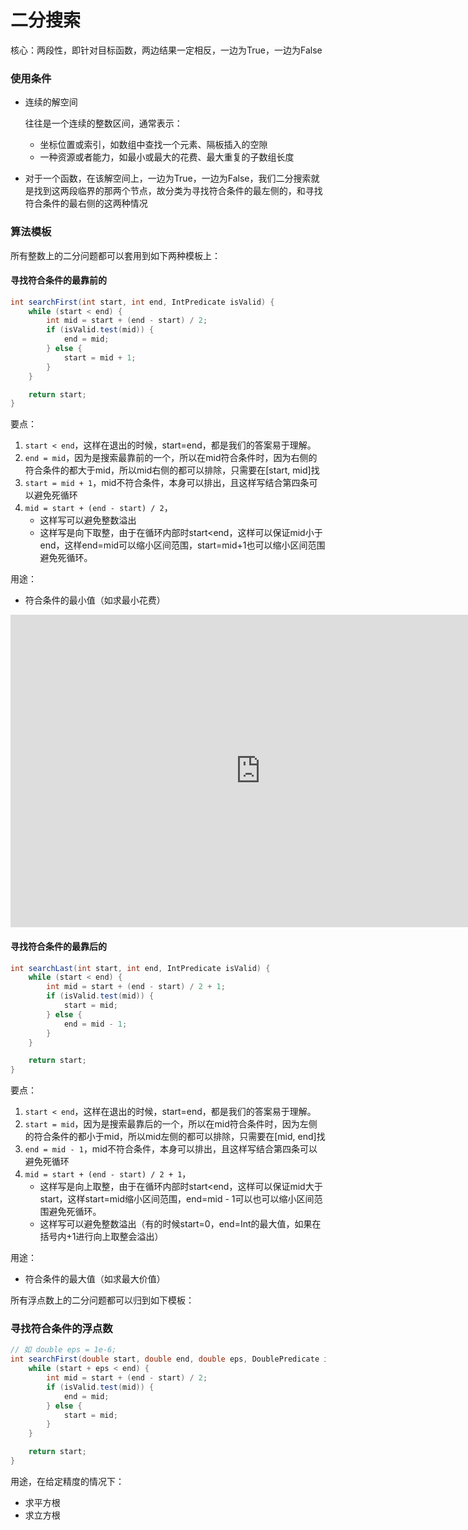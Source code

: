# 二分搜索

核心：两段性，即针对目标函数，两边结果一定相反，一边为True，一边为False



### 使用条件

- 连续的解空间

  往往是一个连续的整数区间，通常表示：

  - 坐标位置或索引，如数组中查找一个元素、隔板插入的空隙
  - 一种资源或者能力，如最小或最大的花费、最大重复的子数组长度

- 对于一个函数，在该解空间上，一边为True，一边为False，我们二分搜索就是找到这两段临界的那两个节点，故分类为寻找符合条件的最左侧的，和寻找符合条件的最右侧的这两种情况



### 算法模板

所有整数上的二分问题都可以套用到如下两种模板上：

#### 寻找符合条件的最靠前的

```java
int searchFirst(int start, int end, IntPredicate isValid) {
    while (start < end) {
        int mid = start + (end - start) / 2;
        if (isValid.test(mid)) {
            end = mid;
        } else {
            start = mid + 1;
        }
    }

    return start;
}
```

要点：

1. `start < end`，这样在退出的时候，start=end，都是我们的答案易于理解。
2. `end = mid`，因为是搜索最靠前的一个，所以在mid符合条件时，因为右侧的符合条件的都大于mid，所以mid右侧的都可以排除，只需要在[start, mid]找
3. `start = mid + 1`，mid不符合条件，本身可以排出，且这样写结合第四条可以避免死循环
4. `mid = start + (end - start) / 2`，
   - 这样写可以避免整数溢出
   - 这样写是向下取整，由于在循环内部时start<end，这样可以保证mid小于end，这样end=mid可以缩小区间范围，start=mid+1也可以缩小区间范围避免死循环。

用途：

- 符合条件的最小值（如求最小花费）

<iframe width="800" height="500" frameborder="0" src="https://pythontutor.com/iframe-embed.html#code=import%20java.util.function.IntPredicate%3B%0A%0Apublic%20class%20BinarySearch%20%7B%0A%20%20%20%20public%20static%20int%20searchFirst%28int%20start,%20int%20end,%20IntPredicate%20isValid%29%20%7B%0A%20%20%20%20%20%20%20%20while%20%28start%20%3C%20end%29%20%7B%0A%20%20%20%20%20%20%20%20%20%20%20%20int%20mid%20%3D%20start%20%2B%20%28end%20-%20start%29%20/%202%3B%0A%20%20%20%20%20%20%20%20%20%20%20%20if%20%28isValid.test%28mid%29%29%20%7B%0A%20%20%20%20%20%20%20%20%20%20%20%20%20%20%20%20end%20%3D%20mid%3B%0A%20%20%20%20%20%20%20%20%20%20%20%20%7D%20else%20%7B%0A%20%20%20%20%20%20%20%20%20%20%20%20%20%20%20%20start%20%3D%20mid%20%2B%201%3B%0A%20%20%20%20%20%20%20%20%20%20%20%20%7D%0A%20%20%20%20%20%20%20%20%7D%0A%20%20%20%20%0A%20%20%20%20%20%20%20%20return%20start%3B%0A%20%20%20%20%7D%0A%20%20%20%20%0A%20%20%20%20public%20static%20void%20main%28String%5B%5D%20args%29%20%7B%0A%20%20%20%20%20%20%20%20int%5B%5D%20nums%20%3D%20new%20int%5B%5D%7B1,%202,%203,%203,%203,%204,%205%7D%3B%0A%20%20%20%20%20%20%20%20searchFirst%280,%20nums.length%20-%201,%20%28mid%29%20-%3E%20nums%5Bmid%5D%20%3E%3D%203%29%3B%0A%20%20%20%20%7D%0A%7D&codeDivHeight=400&codeDivWidth=350&cumulative=false&curInstr=35&heapPrimitives=nevernest&origin=opt-frontend.js&py=java&rawInputLstJSON=%5B%5D&textReferences=false"> </iframe>



#### 寻找符合条件的最靠后的

```java
int searchLast(int start, int end, IntPredicate isValid) {
    while (start < end) {
        int mid = start + (end - start) / 2 + 1;
        if (isValid.test(mid)) {
            start = mid;
        } else {
            end = mid - 1;
        }
    }

    return start;
}
```

要点：

1. `start < end`，这样在退出的时候，start=end，都是我们的答案易于理解。
2. `start = mid`，因为是搜索最靠后的一个，所以在mid符合条件时，因为左侧的符合条件的都小于mid，所以mid左侧的都可以排除，只需要在[mid, end]找
3. `end = mid - 1`，mid不符合条件，本身可以排出，且这样写结合第四条可以避免死循环
4. `mid = start + (end - start) / 2 + 1`，
   - 这样写是向上取整，由于在循环内部时start<end，这样可以保证mid大于start，这样start=mid缩小区间范围，end=mid - 1可以也可以缩小区间范围避免死循环。
   - 这样写可以避免整数溢出（有的时候start=0，end=Int的最大值，如果在括号内+1进行向上取整会溢出）

用途：

- 符合条件的最大值（如求最大价值）



所有浮点数上的二分问题都可以归到如下模板：

### 寻找符合条件的浮点数

```java
// 如 double eps = 1e-6;
int searchFirst(double start, double end, double eps, DoublePredicate isValid) {
    while (start + eps < end) {
        int mid = start + (end - start) / 2;
        if (isValid.test(mid)) {
            end = mid;
        } else {
            start = mid;
        }
    }

    return start;
}
```



用途，在给定精度的情况下：

- 求平方根
- 求立方根




